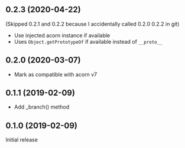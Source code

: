 ## 0.2.3 (2020-04-22)

(Skipped 0.2.1 and 0.2.2 because I accidentally called 0.2.0 0.2.2 in git)

* Use injected acorn instance if available
* Uses `Object.getPrototypeOf` if available instead of `__proto__`

## 0.2.0 (2020-03-07)

* Mark as compatible with acorn v7

## 0.1.1 (2019-02-09)

* Add \_branch() method

## 0.1.0 (2019-02-09)

Initial release
